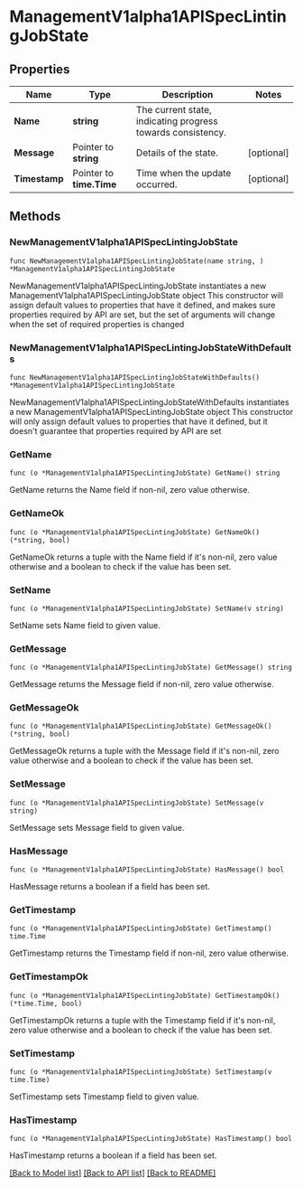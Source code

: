 # ManagementV1alpha1APISpecLintingJobState

## Properties

Name | Type | Description | Notes
------------ | ------------- | ------------- | -------------
**Name** | **string** | The current state, indicating progress towards consistency. | 
**Message** | Pointer to **string** | Details of the state. | [optional] 
**Timestamp** | Pointer to **time.Time** | Time when the update occurred. | [optional] 

## Methods

### NewManagementV1alpha1APISpecLintingJobState

`func NewManagementV1alpha1APISpecLintingJobState(name string, ) *ManagementV1alpha1APISpecLintingJobState`

NewManagementV1alpha1APISpecLintingJobState instantiates a new ManagementV1alpha1APISpecLintingJobState object
This constructor will assign default values to properties that have it defined,
and makes sure properties required by API are set, but the set of arguments
will change when the set of required properties is changed

### NewManagementV1alpha1APISpecLintingJobStateWithDefaults

`func NewManagementV1alpha1APISpecLintingJobStateWithDefaults() *ManagementV1alpha1APISpecLintingJobState`

NewManagementV1alpha1APISpecLintingJobStateWithDefaults instantiates a new ManagementV1alpha1APISpecLintingJobState object
This constructor will only assign default values to properties that have it defined,
but it doesn't guarantee that properties required by API are set

### GetName

`func (o *ManagementV1alpha1APISpecLintingJobState) GetName() string`

GetName returns the Name field if non-nil, zero value otherwise.

### GetNameOk

`func (o *ManagementV1alpha1APISpecLintingJobState) GetNameOk() (*string, bool)`

GetNameOk returns a tuple with the Name field if it's non-nil, zero value otherwise
and a boolean to check if the value has been set.

### SetName

`func (o *ManagementV1alpha1APISpecLintingJobState) SetName(v string)`

SetName sets Name field to given value.


### GetMessage

`func (o *ManagementV1alpha1APISpecLintingJobState) GetMessage() string`

GetMessage returns the Message field if non-nil, zero value otherwise.

### GetMessageOk

`func (o *ManagementV1alpha1APISpecLintingJobState) GetMessageOk() (*string, bool)`

GetMessageOk returns a tuple with the Message field if it's non-nil, zero value otherwise
and a boolean to check if the value has been set.

### SetMessage

`func (o *ManagementV1alpha1APISpecLintingJobState) SetMessage(v string)`

SetMessage sets Message field to given value.

### HasMessage

`func (o *ManagementV1alpha1APISpecLintingJobState) HasMessage() bool`

HasMessage returns a boolean if a field has been set.

### GetTimestamp

`func (o *ManagementV1alpha1APISpecLintingJobState) GetTimestamp() time.Time`

GetTimestamp returns the Timestamp field if non-nil, zero value otherwise.

### GetTimestampOk

`func (o *ManagementV1alpha1APISpecLintingJobState) GetTimestampOk() (*time.Time, bool)`

GetTimestampOk returns a tuple with the Timestamp field if it's non-nil, zero value otherwise
and a boolean to check if the value has been set.

### SetTimestamp

`func (o *ManagementV1alpha1APISpecLintingJobState) SetTimestamp(v time.Time)`

SetTimestamp sets Timestamp field to given value.

### HasTimestamp

`func (o *ManagementV1alpha1APISpecLintingJobState) HasTimestamp() bool`

HasTimestamp returns a boolean if a field has been set.


[[Back to Model list]](../README.md#documentation-for-models) [[Back to API list]](../README.md#documentation-for-api-endpoints) [[Back to README]](../README.md)



